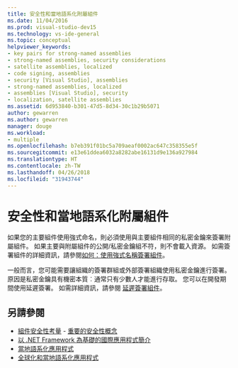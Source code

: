 ```yaml
---
title: 安全性和當地語系化附屬組件
ms.date: 11/04/2016
ms.prod: visual-studio-dev15
ms.technology: vs-ide-general
ms.topic: conceptual
helpviewer_keywords:
- key pairs for strong-named assemblies
- strong-named assemblies, security considerations
- satellite assemblies, localized
- code signing, assemblies
- security [Visual Studio], assemblies
- strong-named assemblies, localized
- assemblies [Visual Studio], security
- localization, satellite assemblies
ms.assetid: 6d953840-b301-47d5-8d34-30c1b29b5071
author: gewarren
ms.author: gewarren
manager: douge
ms.workload:
- multiple
ms.openlocfilehash: b7eb391f01bc5a709aeaf0002ac647c358355e5f
ms.sourcegitcommit: e13e61ddea6032a8282abe16131d9e136a927984
ms.translationtype: HT
ms.contentlocale: zh-TW
ms.lasthandoff: 04/26/2018
ms.locfileid: "31943744"
---
```

# <a name="security-and-localized-satellite-assemblies"></a>安全性和當地語系化附屬組件

如果您的主要組件使用強式命名，則必須使用與主要組件相同的私密金鑰來簽署附屬組件。 如果主要與附屬組件的公開/私密金鑰組不符，則不會載入資源。 如需簽署組件的詳細資訊，請參閱[如何：使用強式名稱簽署組件](/dotnet/framework/app-domains/how-to-sign-an-assembly-with-a-strong-name)。

 一般而言，您可能需要讓組織的簽署群組或外部簽署組織使用私密金鑰進行簽署。 原因是私密金鑰具有機密本質︰通常只有少數人才能進行存取。 您可以在開發期間使用延遲簽署。 如需詳細資訊，請參閱 [延遲簽署組件](/dotnet/framework/app-domains/delay-sign-assembly)。

## <a name="see-also"></a>另請參閱

- [組件安全性考量](/dotnet/framework/app-domains/assembly-security-considerations)  - [重要的安全性概念](/dotnet/standard/security/key-security-concepts)
- [以 .NET Framework 為基礎的國際應用程式簡介](../ide/introduction-to-international-applications-based-on-the-dotnet-framework.md)
- [當地語系化應用程式](../ide/localizing-applications.md)
- [全球化和當地語系化應用程式](../ide/globalizing-and-localizing-applications.md)